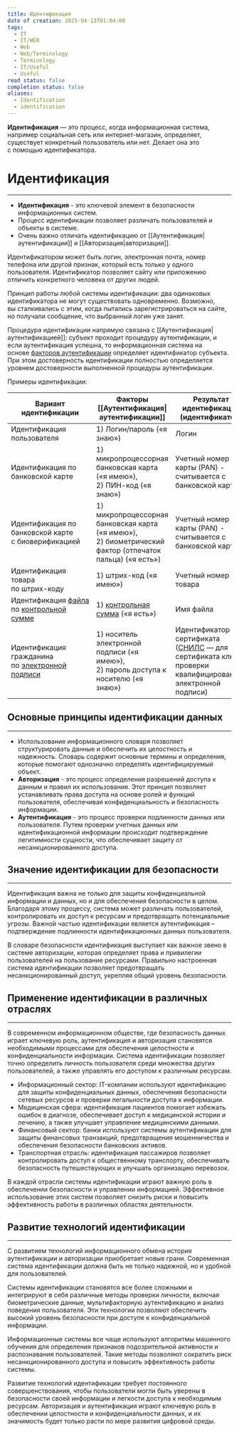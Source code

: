```yaml
---
title: Идентификация
date of creation: 2025-04-13T01:04:00
tags:
  - IT
  - IT/WEB
  - Web
  - Web/Terminology
  - Terminology
  - IT/Useful
  - Useful
read status: false
completion status: false
aliases:
  - Identification
  - identification
---
```

**Идентификация** — это процесс, когда информационная система, например социальная сеть или интернет-магазин, определяет, существует конкретный пользователь или нет. Делает она это с помощью идентификатора.

# Идентификация
---

- **Идентификация** - это ключевой элемент в безопасности информационных систем.
- Процесс идентификации позволяет различать пользователей и объекты в системе.
- Очень важно отличать идентификацию от [[Аутентификация|аутентификации]] и [[Авторизация|авторизации]].

Идентификатором может быть логин, электронная почта, номер телефона или другой признак, который есть только у одного пользователя. Идентификатор позволяет сайту или приложению отличить конкретного человека от других людей.

Принцип работы любой системы идентификации: два одинаковых идентификатора не могут существовать одновременно. Возможно, вы сталкивались с этим, когда пытались зарегистрироваться на сайте, но получали сообщение, что выбранный логин уже занят.

Процедура идентификации напрямую связана с [[Аутентификация|аутентификацией]]: субъект проходит процедуру аутентификации, и если аутентификация успешна, то информационная система на основе [факторов аутентификации](https://ru.wikipedia.org/wiki/%D0%90%D1%83%D1%82%D0%B5%D0%BD%D1%82%D0%B8%D1%84%D0%B8%D0%BA%D0%B0%D1%86%D0%B8%D1%8F "Аутентификация") определяет идентификатор субъекта. При этом достоверность идентификации полностью определяется уровнем достоверности выполненной процедуры аутентификации.

Примеры идентификации:

| Вариант идентификации                                                                                                                                                                                                                                                 | Факторы [[Аутентификация\|аутентификации]]                                                                                                                                             | Результат идентификации (идентификатор)                                                                                                                                                    |
| --------------------------------------------------------------------------------------------------------------------------------------------------------------------------------------------------------------------------------------------------------------------- | -------------------------------------------------------------------------------------------------------------------------------------------------------------------------------------- | ------------------------------------------------------------------------------------------------------------------------------------------------------------------------------------------ |
| Идентификация пользователя                                                                                                                                                                                                                                            | 1) Логин/пароль («я знаю»)                                                                                                                                                             | Логин                                                                                                                                                                                      |
| Идентификация по банковской карте                                                                                                                                                                                                                                     | 1) микропроцессорная банковская карта («я имею»),  <br>2) ПИН-код («я знаю»)                                                                                                           | Учетный номер карты (PAN) -  <br>считывается с банковской карты                                                                                                                            |
| Идентификация по банковской карте  <br>с биоверификацией                                                                                                                                                                                                              | 1) микропроцессорная банковская карта («я имею»),  <br>2) биометрический фактор (отпечаток пальца) («я есть»)                                                                          | Учетный номер карты (PAN) -  <br>считывается с банковской карты                                                                                                                            |
| Идентификация товара  <br>по штрих-коду                                                                                                                                                                                                                               | 1) штрих-код («я имею»)                                                                                                                                                                | Учетный номер товара                                                                                                                                                                       |
| Идентификация [файла](https://ru.wikipedia.org/wiki/%D0%A4%D0%B0%D0%B9%D0%BB "Файл")  <br>по [контрольной сумме](https://ru.wikipedia.org/wiki/%D0%9A%D0%BE%D0%BD%D1%82%D1%80%D0%BE%D0%BB%D1%8C%D0%BD%D0%B0%D1%8F_%D1%81%D1%83%D0%BC%D0%BC%D0%B0 "Контрольная сумма") | 1) [контрольная сумма](https://ru.wikipedia.org/wiki/%D0%9A%D0%BE%D0%BD%D1%82%D1%80%D0%BE%D0%BB%D1%8C%D0%BD%D0%B0%D1%8F_%D1%81%D1%83%D0%BC%D0%BC%D0%B0 "Контрольная сумма") («я есть») | Имя файла                                                                                                                                                                                  |
| Идентификация гражданина  <br>по [электронной подписи](https://ru.wikipedia.org/wiki/%D0%AD%D0%BB%D0%B5%D0%BA%D1%82%D1%80%D0%BE%D0%BD%D0%BD%D0%B0%D1%8F_%D0%BF%D0%BE%D0%B4%D0%BF%D0%B8%D1%81%D1%8C "Электронная подпись")                                             | 1) носитель электронной подписи («я имею»),  <br>2) пароль доступа к носителю («я знаю»)                                                                                               | Идентификатор сертификата  <br>([СНИЛС](https://ru.wikipedia.org/wiki/%D0%A1%D0%9D%D0%98%D0%9B%D0%A1 "СНИЛС") — для сертификата ключа проверки  <br>квалифицированной электронной подписи) |


## Основные принципы идентификации данных
---

- Использование информационного словаря позволяет структурировать данные и обеспечить их целостность и надежность. Словарь содержит основные термины и определения, которые помогают однозначно определять идентифицируемый объект.
- **Авторизация** - это процесс определения разрешений доступа к данным и правил их использования. Этот принцип позволяет устанавливать права доступа на основе ролей и функций пользователя, обеспечивая конфиденциальность и безопасность информации.
- **Аутентификация** - это процесс проверки подлинности данных или пользователя. Путем проверки учетных данных или идентификационной информации происходит подтверждение легитимности сущности, что обеспечивает защиту от несанкционированного доступа. 


## Значение идентификации для безопасности 
---

Идентификация важна не только для защиты конфиденциальной информации и данных, но и для обеспечения безопасности в целом. Благодаря этому процессу, система может различать пользователей, контролировать их доступ к ресурсам и предотвращать потенциальные угрозы. Важной частью идентификации является аутентификация – подтверждение подлинности идентификационных данных пользователя.

В словаре безопасности идентификация выступает как важное звено в системе авторизации, которая определяет права и привилегии пользователей на пользование ресурсами. Правильно настроенная система идентификации позволяет предотвращать несанкционированный доступ, укрепляя общий уровень безопасности. 


## Применение идентификации в различных отраслях 
---

В современном информационном обществе, где безопасность данных играет ключевую роль, аутентификация и авторизация становятся необходимыми процессами для обеспечения целостности и конфиденциальности информации. Система идентификации позволяет точно определить личность пользователя среди множества других пользователей, а также управлять его доступом к различным ресурсам. 

- Информационный сектор: IT-компании используют идентификацию для защиты конфиденциальных данных, обеспечения безопасности сетевых ресурсов и проверки легальности доступа к информации.
- Медицинская сфера: идентификация пациентов помогает избежать ошибок в диагнозе, обеспечивает доступ к медицинской истории и лечению, а также улучшает управление медицинскими данными.
- Финансовый сектор: банки используют системы аутентификации для защиты финансовых транзакций, предотвращения мошенничества и обеспечения безопасности банковских активов.
- Транспортная отрасль: идентификация пассажиров позволяет контролировать доступ к общественному транспорту, обеспечивать безопасность путешествующих и улучшать организацию перевозок.

В каждой отрасли системы идентификации играют важную роль в обеспечении безопасности и управлении информацией. Эффективное использование этих систем позволяет снизить риски и повысить эффективность работы в различных областях деятельности. 


## Развитие технологий идентификации 
---

С развитием технологий информационного обмена история аутентификации и авторизации приобретает новые грани. Современная система идентификации должна быть не только надежной, но и удобной для пользователей.

Системы идентификации становятся все более сложными и интегрируют в себя различные методы проверки личности, включая биометрические данные, мультифакторную аутентификацию и анализ поведения пользователя. Эти технологии позволяют обеспечить высокий уровень безопасности при доступе к конфиденциальной информации.

Информационные системы все чаще используют алгоритмы машинного обучения для определения признаков подозрительной активности и распознавания пользователей. Такие методы позволяют сократить риск несанкционированного доступа и повысить эффективность работы системы.

Развитие технологий идентификации требует постоянного совершенствования, чтобы пользователи могли быть уверены в безопасности своей информации и легкости доступа к необходимым ресурсам. Авторизация и аутентификация играют ключевую роль в обеспечении целостности и конфиденциальности данных, и их значимость будет только расти по мере развития цифровой среды.
